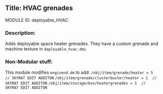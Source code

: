 ## Title: HVAC grenades

MODULE ID: deployable_HVAC

### Description:

Adds deployable space heater grenades.  They have a custom grenade and machine texture in `deployable_hvac.dmi`



### Non-Modular stuff:

This module modifies `engivend.dm` to add:
`/obj/item/grenade/heater = 5  // SKYRAT EDIT ADDITON`
`/obj/item/grenade/clusterbuster/heater = 1  // SKYRAT EDIT ADDITON`
`/obj/item/storage/box/heatergrenades = 1  // SKYRAT EDIT ADDITON`
